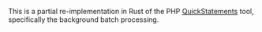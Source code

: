 This is a partial re-implementation in Rust of the PHP [QuickStatements](http://tools.wmflabs.org/quickstatements/) tool, specifically the background batch processing.
